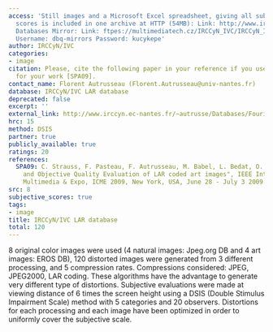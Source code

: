 ```yaml
---
access: 'Still images and a Microsoft Excel spreadsheet, giving all subjective quality
  scores is included in one archive at HTTP (54MB): Link: http://www.irccyn.ec-nantes.fr/~autrusse/Databases/LAR/LAR_SubjExp.zip  Qualinet
  Databases Mirror: Link: ftpes://multimediatech.cz/IRCCyN_IVC/IRCCyN_IVC_LAR_SubjExp
  Username: dbq-mirrors Password: kucykepe'
author: IRCCyN/IVC
categories:
- image
citation: Please, cite the following paper in your reference if you use this database
  for your work [SPA09].
contact_name: Florent Autrusseau (Florent.Autrusseau@univ-nantes.fr)
database: IRCCyN/IVC LAR database
deprecated: false
excerpt: ''
external_link: http://www.irccyn.ec-nantes.fr/~autrusse/Databases/FourierSB/
hrc: 15
method: DSIS
partner: true
publicly_available: true
ratings: 20
references:
  SPA09: C. Strauss, F. Pasteau, F. Autrusseau, M. Babel, L. Bedat, O. Deforges, "Subjective
    and Objective Quality Evaluation of LAR coded art images", IEEE Intl. Conf. on
    Multimedia & Expo, ICME 2009, New York, USA, June 28 - July 3 2009.
src: 8
subjective_scores: true
tags:
- image
title: IRCCyN/IVC LAR database
total: 120
---
```


8 original color images were used (4 natural images: Jpeg.org DB and 4 art images: EROS DB), 120 distorted images were generated from 3 different processing, and 5 compression rates. Compressions considered: JPEG, JPEG2000, LAR coding. These algorithms have the advantage to generate very different type of distortions. Subjective evaluations were made at viewing distance of 6 times the screen height using a DSIS (Double Stimulus Impairment Scale) method with 5 categories and 20 observers. Distortions for each processing and each image have been optimized in order to uniformly cover the subjective scale.